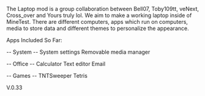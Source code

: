 The Laptop mod is a group collaboration between Bell07, Toby109tt, veNext, Cross_over and Yours truly lol.
We aim to make a working laptop inside of MineTest.
There are different computers, apps which run on computers, media to store data and different themes to personalize the appearance.

Apps Included So Far:

-- System --
System settings
Removable media manager

-- Office --
Calculator
Text editor
Email

-- Games --
TNTSweeper
Tetris

V.0.33
